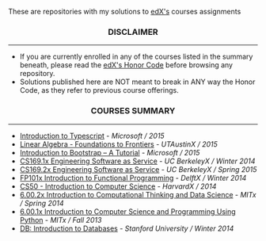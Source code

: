 <p> These are repositories with my solutions to <a href="https://www.edx.org/" target="_blank">edX's</a> courses assignments</p>

<h3 align="center"> DISCLAIMER </h3>
<hr>
<div>
	<ul>
		<li>If you are currently enrolled in any of the courses listed in the summary beneath</a>, please read the <a href="https://www.edx.org/edx-terms-service" target="_blank">edX's Honor Code</a> before browsing any repository.</li>
		<li>Solutions published here are NOT meant to break in ANY way the Honor Code, as they refer to previous course offerings.</li>
	</ul>
</div>

<h3 align="center">COURSES SUMMARY</h3>
<hr>
<div id="#courses">
	<ul>
  <li><a href="https://www.edx.org/course/introduction-typescript-microsoft-dev201x" target="_blank">Introduction to Typescript</a> - <i> Microsoft / 2015 </i></li>
  <li><a href="https://www.edx.org/course/linear-algebra-foundations-frontiers-utaustinx-ut-5-02x" target="_blank">Linear Algebra - Foundations to Frontiers</a> - <i> UTAustinX / 2015 </i></li>
    <li><a href="https://www.edx.org/course/introduction-bootstrap-tutorial-microsoft-dev203x" target="_blank">Introduction to Bootstrap – A Tutorial</a> - <i> Microsoft / 2015 </i></li>
    <li><a href="https://www.edx.org/course/uc-berkeleyx/uc-berkeleyx-cs169-1x-engineering-1377" target="_blank">CS169.1x Engineering Software as Service</a> - <i> UC BerkeleyX / Winter 2014 </i></li>
    <li><a href="https://www.edx.org/course/engineering-software-service-part-2-uc-berkeleyx-cs169-2x" target="_blank">CS169.2x Engineering Software as Service</a> - <i> UC BerkeleyX / Spring 2015 </i></li>
    </li>
    <li><a href="https://www.edx.org/course/introduction-functional-programming-delftx-fp101x" target="_blank">FP101x Introduction to Functional Programming</a> - <i> DelftX / Winter 2014</i></li>
    </li>
		<li><a href="https://www.edx.org/course/harvardx/harvardx-cs50x-introduction-computer-1022" target="_blank">CS50 - Introduction to Computer Science</a> - <i> HarvardX / 2014 </i></li>
		</li>
		<li><a href="https://www.edx.org/course/mitx/mitx-6-00-2x-introduction-computational-1505" target="_blank">6.00.2x Introduction to Computational Thinking and Data Science</a> - <i> MITx / Spring 2014 </i></li>
		</li>
		<li><a href="https://www.edx.org/course/mitx/mitx-6-00-1x-introduction-computer-1122" target="_blank">6.00.1x Introduction to Computer Science and Programming Using Python</a> - <i> MITx / Fall 2013 </i></li>
		</li>
		<li><a href="https://class.stanford.edu/courses/Engineering/db/2014_1/about" target="_blank">
		DB: Introduction to Databases</a> - <i> Stanford University / Winter 2014 </i>
		</li>
	</ul>
</div>



